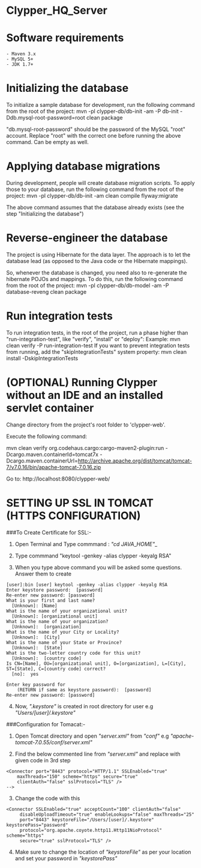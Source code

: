Clypper_HQ_Server
=================

Software requirements
=====================

    - Maven 3.x
    - MySQL 5+
    - JDK 1.7+



Initializing the database
=========================
To initialize a sample database for development, run the following command from the root of the project:
    mvn -pl clypper-db/db-init -am -P db-init -Ddb.mysql-root-password=root clean package

"db.mysql-root-password" should be the password of the MySQL "root" account. Replace "root" with the correct one
before running the above command. Can be empty as well.



Applying database migrations
============================
During development, people will create database migration scripts.
To apply those to your database, run the following command from the root of the project:
    mvn -pl clypper-db/db-init -am clean compile flyway:migrate

The above command assumes that the database already exists (see the step "Initializing the database")



Reverse-engineer the database
=============================
The project is using Hibernate for the data layer.
The approach is to let the database lead (as opposed to the Java code or the Hibernate mappings).

So, whenever the database is changed, you need also to re-generate the hibernate POJOs and mappings.
To do this, run the following command from the root of the project:
    mvn -pl clypper-db/db-model -am -P database-reveng clean package

Run integration tests
=====================
To run integration tests, in the root of the project, run a phase higher than "run-integration-test", like "verify", "install" or "deploy":
    Example: mvn clean verify -P run-integration-test
If you want to prevent integration tests from running, add the "skipIntegrationTests" system property:
    mvn clean install -DskipIntegrationTests


(OPTIONAL) Running Clypper without an IDE and an installed servlet container
==================

Change directory from the project's root folder to 'clypper-web'.

Execute the following command:


  mvn clean verify org.codehaus.cargo:cargo-maven2-plugin:run -Dcargo.maven.containerId=tomcat7x -Dcargo.maven.containerUrl=http://archive.apache.org/dist/tomcat/tomcat-7/v7.0.16/bin/apache-tomcat-7.0.16.zip


Go to: http://localhost:8080/clypper-web/

SETTING UP SSL IN TOMCAT (HTTPS CONFIGURATION)
=====================

###To Create Certificate for SSL:-

1) Open Terminal and Type commmand : _"cd JAVA_\__HOME"__ 

2) Type commmand "keytool -genkey -alias clypper -keyalg RSA"

3) When you type above command you will be asked some questions. Answer them to create 
```
[user]:bin [user] keytool -genkey -alias clypper -keyalg RSA
Enter keystore password:  [password]
Re-enter new password: [password]
What is your first and last name?
  [Unknown]: [Name]
What is the name of your organizational unit?
  [Unknown]: [organizational unit]
What is the name of your organization?
  [Unknown]:  [organization]
What is the name of your City or Locality?
  [Unknown]:  [City]
What is the name of your State or Province?
  [Unknown]:  [State]
What is the two-letter country code for this unit?
  [Unknown]:  [country code]
Is CN=[Name], OU=[organizational unit], O=[organization], L=[City], ST=[State], C=[country code] correct?
  [no]:  yes
 
Enter key password for
    (RETURN if same as keystore password):  [password]
Re-enter new password: [password]
```

4) Now, _".keystore"_ is created in root directory for user e.g _"Users/[user]/.keystore"_

###Configuration for Tomacat:-

1) Open Tomcat directory and open _"server.xml"_ from _"conf"_ e.g _"apache-tomcat-7.0.55/conf/server.xml"_

2) Find the below commented line from _"server.xml"_ and replace with given code in 3rd step
```<!--
<Connector port="8443" protocol="HTTP/1.1" SSLEnabled="true"
    maxThreads="150" scheme="https" secure="true"
    clientAuth="false" sslProtocol="TLS" />
-->
```

3) Change the code with this
```
<Connector SSLEnabled="true" acceptCount="100" clientAuth="false"
     disableUploadTimeout="true" enableLookups="false" maxThreads="25"
     port="8443" keystoreFile="/Users/[user]/.keystore" keystorePass="password"
     protocol="org.apache.coyote.http11.Http11NioProtocol" scheme="https"
     secure="true" sslProtocol="TLS" />
```
4) Make sure to change the location of _"keystoreFile"_ as per your location and set your password in _"keystorePass"_
